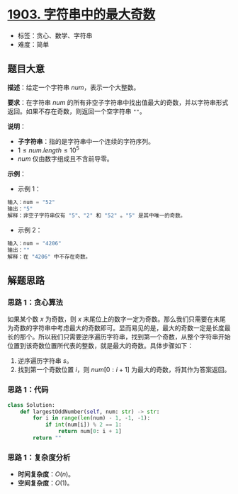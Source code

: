 # [1903. 字符串中的最大奇数](https://leetcode.cn/problems/largest-odd-number-in-string/)

- 标签：贪心、数学、字符串
- 难度：简单

## 题目大意

**描述**：给定一个字符串 $num$，表示一个大整数。

**要求**：在字符串 $num$ 的所有非空子字符串中找出值最大的奇数，并以字符串形式返回。如果不存在奇数，则返回一个空字符串 `""`。

**说明**：

- **子字符串**：指的是字符串中一个连续的字符序列。
- $1 \le num.length \le 10^5$
- $num$ 仅由数字组成且不含前导零。

**示例**：

- 示例 1：

```python
输入：num = "52"
输出："5"
解释：非空子字符串仅有 "5"、"2" 和 "52" 。"5" 是其中唯一的奇数。
```

- 示例 2：

```python
输入：num = "4206"
输出：""
解释：在 "4206" 中不存在奇数。
```

## 解题思路

### 思路 1：贪心算法

如果某个数 $x$ 为奇数，则 $x$ 末尾位上的数字一定为奇数。那么我们只需要在末尾为奇数的字符串中考虑最大的奇数即可。显而易见的是，最大的奇数一定是长度最长的那个。所以我们只需要逆序遍历字符串，找到第一个奇数，从整个字符串开始位置到该奇数位置所代表的整数，就是最大的奇数。具体步骤如下：

1. 逆序遍历字符串 $s$。
2. 找到第一个奇数位置 $i$，则 $num[0: i + 1]$ 为最大的奇数，将其作为答案返回。

### 思路 1：代码

```python
class Solution:
    def largestOddNumber(self, num: str) -> str:
        for i in range(len(num) - 1, -1, -1):
            if int(num[i]) % 2 == 1:
                return num[0: i + 1]
        return ""
```

### 思路 1：复杂度分析

- **时间复杂度**：$O(n)$。
- **空间复杂度**：$O(1)$。
